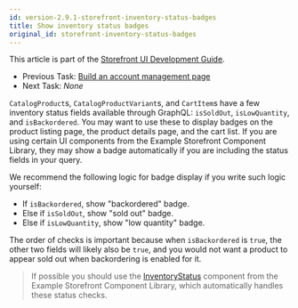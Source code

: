 ```yaml
---
id: version-2.9.1-storefront-inventory-status-badges
title: Show inventory status badges
original_id: storefront-inventory-status-badges
---
```


This article is part of the [Storefront UI Development Guide](./storefront-intro.md).
- Previous Task: [Build an account management page](./storefront-account-management.md)
- Next Task: *None*

`CatalogProduct`s, `CatalogProductVariant`s, and `CartItem`s have a few inventory status fields available through GraphQL: `isSoldOut`, `isLowQuantity`, and `isBackordered`. You may want to use these to display badges on the product listing page, the product details page, and the cart list. If you are using certain UI components from the Example Storefront Component Library, they may show a badge automatically if you are including the status fields in your query.

We recommend the following logic for badge display if you write such logic yourself:
- If `isBackordered`, show "backordered" badge.
- Else if `isSoldOut`, show "sold out" badge.
- Else if `isLowQuantity`, show "low quantity" badge.

The order of checks is important because when `isBackordered` is `true`, the other two fields will likely also be `true`, and you would not want a product to appear sold out when backordering is enabled for it.

> If possible you should use the [InventoryStatus](https://designsystem.demandcluster.com/#!/InventoryStatus) component from the Example Storefront Component Library, which automatically handles these status checks.
